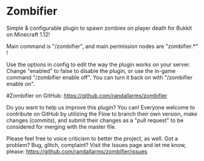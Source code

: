 # Zombifier

Simple & configurable plugin to spawn zombies on player death for Bukkit on Minecraft 1.12!

Main command is "/zombifier", and main permission nodes are "zombifier.*" !

Use the options in config to edit the way the plugin works on your server. Change "enabled" to false to disable the plugin, or use the in-game command "/zombifier enable off". You can turn it back on with "/zombifier enable on".

#Zombifier on GitHub: https://github.com/randallarms/zombifier

Do you want to help us improve this plugin? You can! Everyone welcome to contribute on GitHub by utilizing the Flow to branch their own version, make changes (commits), and submit their changes as a "pull request" to be considered for merging with the master file.

Please feel free to voice criticism to better the project, as well. Got a problem? Bug, glitch, complaint? Visit the Issues page and let me know, please: https://github.com/randallarms/zombifier/issues
